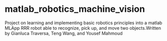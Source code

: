 # matlab_robotics_machine_vision
Project on learning and implementing basic robotics principles into a matlab MLApp RRR robot able to recognize, pick up, and move two objects.Written by Gianluca Traversa, Teng Wang, and Yousef Mahmoud
